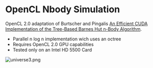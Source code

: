 # OpenCL Nbody Simulation #

OpenCL 2.0 adaptation of Burtscher and Pingalis [An Efficient CUDA Implementation of the Tree-Based Barnes Hut n-Body Algorithm](http://runge.math.smu.edu/Math6370/_downloads/burtscher_pingali-2011.pdf). 

* Parallel n log n implementation wich uses an octree
* Requires OpenCL 2.0 GPU capabilities 
* Tested only on an Intel HD 5500 Card

![universe3.png](https://bitbucket.org/repo/jynrXz/images/3500153634-universe3.png)
